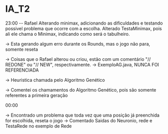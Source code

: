 # IA_T2

23:00
-- Rafael
Alterando minimax, adicionando as dificuldades e testando possivel problema que ocorre com a escolha.
Alterado TestaMinimax, pois ali ele chama o Minimax, indicando como será o tabulheiro.

-> Esta gerando algum erro durante os Rounds, mas o jogo não para, somente reseta

-> Coisas que o Rafael alterou ou criou, estão com um comentário "// REDONE"  ou "// NEW", respectivamente.
-> ExemploAG.java, NUNCA FOI REFERENCIADA

-> Heuristica chamada pelo Algoritmo Genético

-> Comentei os chamamentos do Algoritmo Genético, pois são somente referentes a primeira geração

00:00 

-> Encontrado um problema que toda vez que uma posição já preenchida for escolhida, reseta o jogo
-> Comentado Saidas do Neuronio, rede e TestaRede no exemplo de Rede

